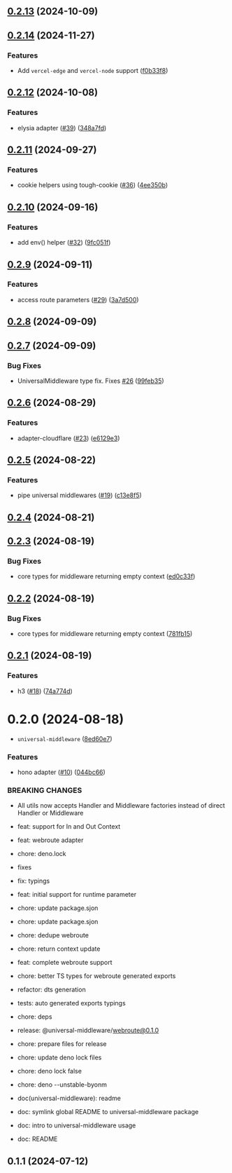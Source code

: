 ## [0.2.13](https://github.com/magne4000/universal-handler/compare/@universal-middleware/core@0.2.12...@universal-middleware/core@0.2.13) (2024-10-09)



## [0.2.14](https://github.com/magne4000/universal-middleware/compare/core-v0.2.13...core-v0.2.14) (2024-11-27)


### Features

* Add `vercel-edge` and `vercel-node` support ([f0b33f8](https://github.com/magne4000/universal-middleware/commit/f0b33f8fcb751d50f7062f4b450b7a2c30d9a460))

## [0.2.12](https://github.com/magne4000/universal-handler/compare/@universal-middleware/core@0.2.11...@universal-middleware/core@0.2.12) (2024-10-08)


### Features

* elysia adapter ([#39](https://github.com/magne4000/universal-handler/issues/39)) ([348a7fd](https://github.com/magne4000/universal-handler/commit/348a7fd8cb832aecd24f955d24ee076abf069bd7))



## [0.2.11](https://github.com/magne4000/universal-handler/compare/@universal-middleware/core@0.2.10...@universal-middleware/core@0.2.11) (2024-09-27)


### Features

* cookie helpers using tough-cookie ([#36](https://github.com/magne4000/universal-handler/issues/36)) ([4ee350b](https://github.com/magne4000/universal-handler/commit/4ee350b97bee459adceb36ddba2b2fb126a74e9f))



## [0.2.10](https://github.com/magne4000/universal-handler/compare/@universal-middleware/core@0.2.9...@universal-middleware/core@0.2.10) (2024-09-16)


### Features

* add env() helper ([#32](https://github.com/magne4000/universal-handler/issues/32)) ([9fc051f](https://github.com/magne4000/universal-handler/commit/9fc051f6423aac20a5a3c676893c88f9813a3069))



## [0.2.9](https://github.com/magne4000/universal-handler/compare/@universal-middleware/core@0.2.8...@universal-middleware/core@0.2.9) (2024-09-11)


### Features

* access route parameters ([#29](https://github.com/magne4000/universal-handler/issues/29)) ([3a7d500](https://github.com/magne4000/universal-handler/commit/3a7d500abe579f1d2387de038a7a437091be9e0d))



## [0.2.8](https://github.com/magne4000/universal-handler/compare/@universal-middleware/core@0.2.7...@universal-middleware/core@0.2.8) (2024-09-09)



## [0.2.7](https://github.com/magne4000/universal-handler/compare/@universal-middleware/core@0.2.6...@universal-middleware/core@0.2.7) (2024-09-09)


### Bug Fixes

* UniversalMiddleware type fix. Fixes [#26](https://github.com/magne4000/universal-handler/issues/26) ([99feb35](https://github.com/magne4000/universal-handler/commit/99feb35526015ab63583d625ade1b4413025e4e6))



## [0.2.6](https://github.com/magne4000/universal-handler/compare/@universal-middleware/core@0.2.5...@universal-middleware/core@0.2.6) (2024-08-29)


### Features

* adapter-cloudflare ([#23](https://github.com/magne4000/universal-handler/issues/23)) ([e6129e3](https://github.com/magne4000/universal-handler/commit/e6129e35bce87af34d45ed361140fb69ed822ffa))



## [0.2.5](https://github.com/magne4000/universal-handler/compare/@universal-middleware/core@0.2.4...@universal-middleware/core@0.2.5) (2024-08-22)


### Features

* pipe universal middlewares ([#19](https://github.com/magne4000/universal-handler/issues/19)) ([c13e8f5](https://github.com/magne4000/universal-handler/commit/c13e8f54634f352a07be3d9e56b4776613ccbda5))



## [0.2.4](https://github.com/magne4000/universal-handler/compare/@universal-middleware/core@0.2.3...@universal-middleware/core@0.2.4) (2024-08-21)



## [0.2.3](https://github.com/magne4000/universal-handler/compare/@universal-middleware/core@0.2.2...@universal-middleware/core@0.2.3) (2024-08-19)


### Bug Fixes

* core types for middleware returning empty context ([ed0c33f](https://github.com/magne4000/universal-handler/commit/ed0c33fb9bcf011de55cdc1b22dd83e2135811f3))



## [0.2.2](https://github.com/magne4000/universal-handler/compare/@universal-middleware/core@0.2.1...@universal-middleware/core@0.2.2) (2024-08-19)


### Bug Fixes

* core types for middleware returning empty context ([781fb15](https://github.com/magne4000/universal-handler/commit/781fb153263feb3fcb68cb7a530db23ba89784c7))



## [0.2.1](https://github.com/magne4000/universal-handler/compare/@universal-middleware/core@0.2.0...@universal-middleware/core@0.2.1) (2024-08-19)


### Features

* h3 ([#18](https://github.com/magne4000/universal-handler/issues/18)) ([74a774d](https://github.com/magne4000/universal-handler/commit/74a774deaf56e60ee6be13d2e78f132bdcbe7b9c))



# 0.2.0 (2024-08-18)


* `universal-middleware` ([8ed60e7](https://github.com/magne4000/universal-handler/commit/8ed60e7f5441e657c60faa6a0a630667b9a8258e))


### Features

* hono adapter ([#10](https://github.com/magne4000/universal-handler/issues/10)) ([044bc66](https://github.com/magne4000/universal-handler/commit/044bc6608851c3f3d3a68dc413e3c769fa22647c))


### BREAKING CHANGES

* All utils now accepts Handler and Middleware factories instead of direct Handler or Middleware

* feat: support for In and Out Context

* feat: webroute adapter

* chore: deno.lock

* fixes

* fix: typings

* feat: initial support for runtime parameter

* chore: update package.sjon

* chore: update package.sjon

* chore: dedupe webroute

* chore: return context update

* feat: complete webroute support

* chore: better TS types for webroute generated exports

* refactor: dts generation

* tests: auto generated exports typings

* chore: deps

* release: @universal-middleware/webroute@0.1.0

* chore: prepare files for release

* chore: update deno lock files

* chore: deno lock false

* chore: deno --unstable-byonm

* doc(universal-middleware): readme

* doc: symlink global README to universal-middleware package

* doc: intro to universal-middleware usage

* doc: README



## 0.1.1 (2024-07-12)
